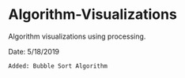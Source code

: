 # Algorithm-Visualizations
Algorithm visualizations using processing.

Date: 5/18/2019

    Added: Bubble Sort Algorithm

